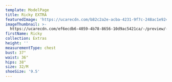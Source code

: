 ```yaml
---
template: ModelPage
title: Ricky EXTRA
featuredImage: 'https://ucarecdn.com/b82c2a2e-acba-4231-9f7c-248ac1e92498/'
imageThumbnail: >-
  https://ucarecdn.com/ef6ecdb6-4059-4b78-8656-10d9ac5421ca/-/preview/-/rotate/90/
firstName: Ricky
collection: Extras
height: ''
measurementType: chest
bust: 37"
waist: 36"
hips: 38"
size: 32/M
shoeSize: '9.5'
---
```


